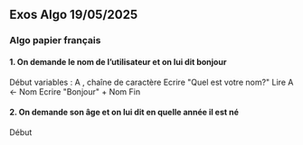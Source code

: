 ## Exos Algo 19/05/2025

### Algo papier français

#### 1. On demande le nom de l’utilisateur et on lui dit bonjour

Début
variables : A , chaîne de caractère
Ecrire "Quel est votre nom?"
Lire A <- Nom
Ecrire "Bonjour" + Nom
Fin

#### 2. On demande son âge et on lui dit en quelle année il est né

Début
